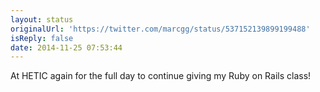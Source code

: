 ```yaml
---
layout: status
originalUrl: 'https://twitter.com/marcgg/status/537152139899199488'
isReply: false
date: 2014-11-25 07:53:44
---
```


At HETIC again for the full day to continue giving my Ruby on Rails class!

